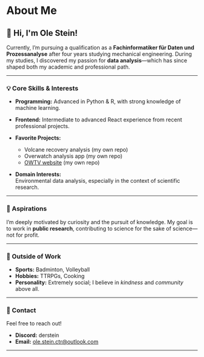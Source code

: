 # About Me

## 👋 Hi, I'm Ole Stein!

Currently, I’m pursuing a qualification as a **Fachinformatiker für Daten und Prozessanalyse** after four years studying mechanical engineering. During my studies, I discovered my passion for **data analysis**—which has since shaped both my academic and professional path.

---

### 💡 Core Skills & Interests

- **Programming:** Advanced in Python & R, with strong knowledge of machine learning.
- **Frontend:** Intermediate to advanced React experience from recent professional projects.
- **Favorite Projects:**  
  - Volcane recovery analysis (my own repo)  
  - Overwatch analysis app (my own repo)  
  - [OWTV website](#) (my own repo)

- **Domain Interests:**  
  Environmental data analysis, especially in the context of scientific research.

---

### 🎯 Aspirations

I’m deeply motivated by curiosity and the pursuit of knowledge. My goal is to work in **public research**, contributing to science for the sake of science—not for profit.

---

### 🏸 Outside of Work

- **Sports:** Badminton, Volleyball
- **Hobbies:** TTRPGs, Cooking
- **Personality:** Extremely social; I believe in *kindness* and *community* above all.

---

### 🤝 Contact

Feel free to reach out!
- **Discord:** derstein
- **Email:** ole.stein.ctr@outlook.com

---
